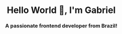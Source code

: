 <h1 align="center">Hello World 👋, I'm Gabriel</h1>
<h3 align="center">A passionate frontend developer from Brazil!</h3>


</p>

